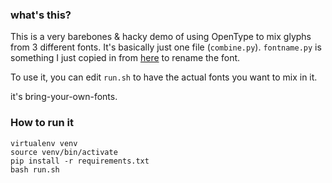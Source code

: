 ### what's this?

This is a very barebones & hacky demo of using OpenType to mix glyphs from 3 different
fonts. It's basically just one file (`combine.py`). `fontname.py` is something
I just copied in from [here](https://github.com/chrissimpkins/fontname.py/blob/880152731626fe32f5d437617cd6a66c8f0ab213/fontname.py) to rename the font.

To use it, you can edit `run.sh` to have the actual fonts you want to mix in it.

it's bring-your-own-fonts.

### How to run it

```
virtualenv venv
source venv/bin/activate
pip install -r requirements.txt
bash run.sh
```
